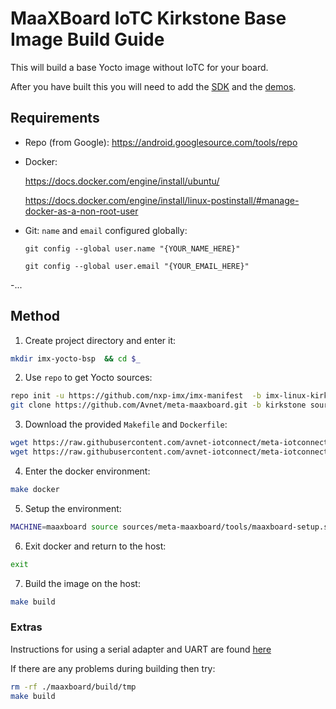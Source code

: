 # MaaXBoard IoTC Kirkstone Base Image Build Guide

This will build a base Yocto image without IoTC for your board.

After you have built this you will need to add the [SDK](../../IoTC-SDK/README.md) and the [demos](../../Demos/README.md).

## Requirements
- Repo (from Google): https://android.googlesource.com/tools/repo
- Docker: 

    https://docs.docker.com/engine/install/ubuntu/
    
    https://docs.docker.com/engine/install/linux-postinstall/#manage-docker-as-a-non-root-user
- Git: `name` and `email` configured globally:

    `git config --global user.name "{YOUR_NAME_HERE}"`

    `git config --global user.email "{YOUR_EMAIL_HERE}"`

-...

## Method
1. Create project directory and enter it:
```bash
mkdir imx-yocto-bsp  && cd $_
```

2. Use `repo` to get Yocto sources:
```bash
repo init -u https://github.com/nxp-imx/imx-manifest  -b imx-linux-kirkstone -m imx-5.15.71-2.2.2.xml && repo sync && \
git clone https://github.com/Avnet/meta-maaxboard.git -b kirkstone sources/meta-maaxboard  
```

3. Download the provided `Makefile` and `Dockerfile`:
```bash
wget https://raw.githubusercontent.com/avnet-iotconnect/meta-iotconnect-docs/main/Build/MaaXBoard/kirkstone/Makefile && \
wget https://raw.githubusercontent.com/avnet-iotconnect/meta-iotconnect-docs/main/Build/MaaXBoard/kirkstone/Dockerfile
```

4. Enter the docker environment:
```bash
make docker
```

5. Setup the environment:
```bash
MACHINE=maaxboard source sources/meta-maaxboard/tools/maaxboard-setup.sh -b maaxboard/build
```

6. Exit docker and return to the host:
```bash
exit
```

7. Build the image on the host:
```bash
make build
```
### Extras

Instructions for using a serial adapter and UART are found [here](https://www.hackster.io/monica/getting-started-with-maaxboard-headless-setup-24102b)  

If there are any problems during building then try:
```bash
rm -rf ./maaxboard/build/tmp
make build
```